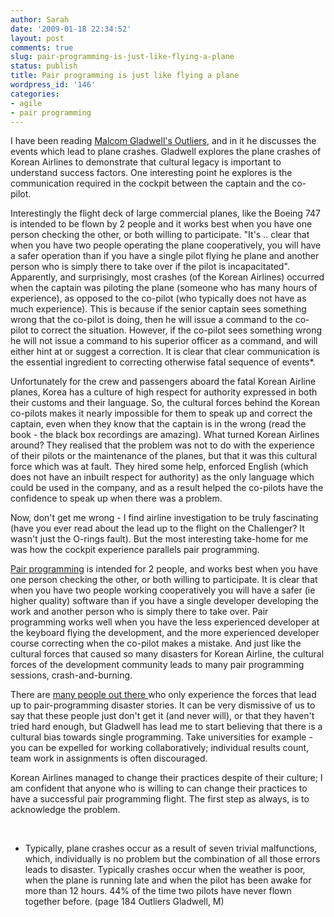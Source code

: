 ```yaml
---
author: Sarah
date: '2009-01-18 22:34:52'
layout: post
comments: true
slug: pair-programming-is-just-like-flying-a-plane
status: publish
title: Pair programming is just like flying a plane
wordpress_id: '146'
categories: 
- agile
- pair programming
---
```


I have been reading <a title="Outliers - Malcom Gladwell" href="(http://www.amazon.com/Outliers-Story-Success-Malcolm-Gladwell/dp/0316017922" target="_blank">Malcom Gladwell's Outliers</a>, and in it he discusses the events which lead to plane crashes. Gladwell explores the plane crashes of Korean Airlines to demonstrate that cultural legacy is important to understand success factors. One interesting point he explores is the communication required in the cockpit between the captain and the co-pilot.

Interestingly the flight deck of large commercial planes, like the Boeing 747 is intended to be flown by 2 people and it works best when you have one person checking the other, or both willing to participate. "It's .. clear that when you have two people operating the plane cooperatively, you will have a safer operation than if you have a single pilot flying he plane and another person who is simply there to take over if the pilot is incapacitated". Apparently, and surprisingly, most crashes (of the Korean Airlines) occurred when the captain was piloting the plane (someone who has many hours of experience), as opposed to the co-pilot (who typically does not have as much experience). This is because if the senior captain sees something wrong that the co-pilot is doing, then he will issue a command to the co-pilot to correct the situation. However, if the co-pilot sees something wrong he will not issue a command to his superior officer as a command, and will either hint at or suggest a correction. It is clear that clear communication is the essential ingredient to correcting otherwise fatal sequence of events*.

Unfortunately for the crew and passengers aboard the fatal Korean Airline planes, Korea has a culture of high respect for authority expressed in both their customs and their language. So, the cultural forces behind the Korean co-pilots makes it nearly impossible for them to speak up and correct the captain, even when they know that the captain is in the wrong (read the book - the black box recordings are amazing). What turned Korean Airlines around? They realised that the problem was not to do with the experience of their pilots or the maintenance of the planes, but that it was this cultural force which was at fault. They hired some help, enforced English (which does not have an inbuilt respect for authority) as the only language which could be used in the company, and as a result helped the co-pilots have the confidence to speak up when there was a problem.

Now, don't get me wrong - I find airline investigation to be truly fascinating (have you ever read about the lead up to the flight on the Challenger? It wasn't just the O-rings fault). But the most interesting take-home for me was how the cockpit experience parallels pair programming.

<a title="Pair Progamming" href="http://en.wikipedia.org/wiki/Pair_programming" target="_blank">Pair programming</a> is intended for 2 people, and works best when you have one person checking the other, or both willing to participate. It is clear that when you have two people working cooperatively you will have a safer (ie higher quality) software than if you have a single developer developing the work and another person who is simply there to take over. Pair programming works well when you have the less experienced developer at the keyboard flying the development, and the more experienced developer course correcting when the co-pilot makes a mistake. And just like the cultural forces that caused so many disasters for Korean Airline, the cultural forces of the development community leads to many pair programming sessions, crash-and-burning.

There are <a href="http://www.fuzzylizard.com/archives/2008/12/08/989/" target="_blank">many people out there </a>who only experience the forces that lead up to pair-programming disaster stories. It can be very dismissive of us to say that these people just don't get it (and never will), or that they haven't tried hard enough, but Gladwell has lead me to start believing that there is a cultural bias towards single programming. Take universities for example - you can be expelled for working collaboratively; individual results count, team work in assignments is often discouraged.

Korean Airlines managed to change their practices despite of their culture; I am confident that anyone who is willing to can change their practices to have a successful pair programming flight. The first step as always, is to acknowledge the problem.

 

* Typically, plane crashes occur as a result of seven trivial malfunctions, which, individually is no problem but the combination of all those errors leads to disaster. Typically crashes occur when the weather is poor, when the plane is running late and when the pilot has been awake for more than 12 hours. 44% of the time two pilots have never flown together before. (page 184 Outliers Gladwell, M)